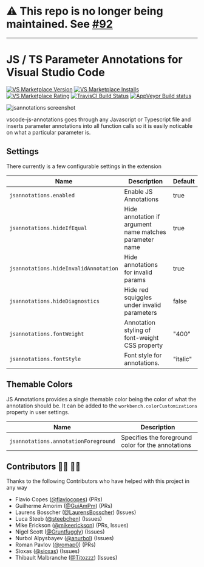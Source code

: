 # ⚠️ This repo is no longer being maintained. See [#92](https://github.com/lannonbr/vscode-js-annotations/issues/92)

---

# JS / TS Parameter Annotations for Visual Studio Code

[![VS Marketplace Version](https://vsmarketplacebadge.apphb.com/version-short/lannonbr.vscode-js-annotations.svg)](https://marketplace.visualstudio.com/items?itemName=lannonbr.vscode-js-annotations)
[![VS Marketplace Installs](https://vsmarketplacebadge.apphb.com/installs-short/lannonbr.vscode-js-annotations.svg)](https://marketplace.visualstudio.com/items?itemName=lannonbr.vscode-js-annotations)
[![VS Marketplace Rating](https://vsmarketplacebadge.apphb.com/rating-short/lannonbr.vscode-js-annotations.svg)](https://marketplace.visualstudio.com/items?itemName=lannonbr.vscode-js-annotations)
[![TravisCI Build Status](https://travis-ci.org/lannonbr/vscode-js-annotations.svg?branch=master)](https://travis-ci.org/lannonbr/vscode-js-annotations)
[![AppVeyor Build status](https://ci.appveyor.com/api/projects/status/xdqr6dl8ofk27sdi?svg=true)](https://ci.appveyor.com/project/lannonbr/vscode-js-annotations)

![jsannotations screenshot](jsannotations.png)

vscode-js-annotations goes through any Javascript or Typescript file and inserts parameter annotations into all function calls so it is easily noticable on what a particular parameter is.

## Settings

There currently is a few configurable settings in the extension

| Name | Description | Default |
|-------|------------|---------|
| `jsannotations.enabled`  | Enable JS Annotations | true |
| `jsannotations.hideIfEqual` | Hide annotation if argument name matches parameter name | true |
| `jsannotations.hideInvalidAnnotation` | Hide annotations for invalid params | true |
| `jsannotations.hideDiagnostics` | Hide red squiggles under invalid parameters | false |
| `jsannotations.fontWeight` | Annotation styling of font-weight CSS property | "400" |
| `jsannotations.fontStyle` | Font style for annotations. | "italic" |

## Themable Colors

JS Annotations provides a single themable color being the color of what the annotation should be. It can be added to the `workbench.colorCustomizations` property in user settings.

| Name | Description |
|------|-------------|
| `jsannotations.annotationForeground` | Specifies the foreground color for the annotations |

## Contributors 👨‍💻 👩‍💻

Thanks to the following Contributors who have helped with this project in any way

* Flavio Copes ([@flaviocopes](https://github.com/flaviocopes)) (PRs)
* Guilherme Amorim ([@GuiAmPm](https://github.com/GuiAmPm)) (PRs)
* Laurens Bosscher ([@LaurensBosscher](https://github.com/LaurensBosscher)) (Issues)
* Luca Steeb ([@steebchen](https://github.com/steebchen)) (Issues)
* Mike Erickson ([@mikeerickson](https://github.com/mikeerickson)) (PRs, Issues)
* Nigel Scott ([@Gruntfuggly](https://github.com/Gruntfuggly)) (Issues)
* Nurbol Alpysbayev ([@anurbol](https://github.com/anurbol)) (Issues)
* Roman Pavlov ([@romap0](https://github.com/romap0)) (PRs)
* Sioxas ([@sioxas](https://github.com/Sioxas)) (Issues)
* Thibault Malbranche ([@Titozzz](https://github.com/Titozzz)) (Issues)
